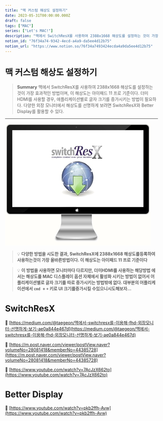 ```yaml
---
title: "맥 커스텀 해상도 설정하기"
date: 2023-05-31T00:00:00.000Z
draft: false
tags: ["MAC"]
series: ["Let's MAC!"]
description: "맥에서 SwitchResX를 사용하여 2388x1668 해상도를 설정하는 것이 가장 효과적인 방법이며, 이 해상도는 아이패드 11 프로 기준이다. 더미 HDMI를 사용할 경우, 애플리케이션별로 글자 크기를 증가시키는 방법이 필요하다. 다양한 외장 모니터에서 해상도를 선명하게 보려면 SwitchResX와 Better Display를 활용할 수 있다."
notion_id: "76f34a74-9342-4ecd-a4a9-da5ee4d12b75"
notion_url: "https://www.notion.so/76f34a7493424ecda4a9da5ee4d12b75"
---
```


# 맥 커스텀 해상도 설정하기

> **Summary**
> 맥에서 SwitchResX를 사용하여 2388x1668 해상도를 설정하는 것이 가장 효과적인 방법이며, 이 해상도는 아이패드 11 프로 기준이다. 더미 HDMI를 사용할 경우, 애플리케이션별로 글자 크기를 증가시키는 방법이 필요하다. 다양한 외장 모니터에서 해상도를 선명하게 보려면 SwitchResX와 Better Display를 활용할 수 있다.

---

![Image](image_05a721e19940.jpg)

> 💡 **다양한 방법을 시도한 결과, SwitchResX에 2388x1668 해상도를등록하여 사용하는것이 가장 올바른방법이다. 이 해상도는 아이패드 11 프로 기준이다**

> 💡 **이 방법을 사용하면 모니터마다 다르지만, 더미HDMI를 사용하는 해당방법 에서는 해상도를 MAC 디스플레이 옵션 자체에서 활성화 시키는 방법이 없어서 어플리케이션별로 글자 크기를 따로 증가시키는 방법밖에 없다.  대부분의 어플리케이션에서 `cmd `+ `+` 키로 UI 크기를증가시킬 수있으니시도해보자…**

#  SwitchResX

🔗 [https://medium.com/@taegeon/맥에서-switchresx를-이용해-fhd-외장모니터-선명하게-보기-ae0a844e467d](https://medium.com/@taegeon/맥에서-switchresx를-이용해-fhd-외장모니터-선명하게-보기-ae0a844e467d)

🔗 [https://m.post.naver.com/viewer/postView.naver?volumeNo=28081418&memberNo=44385728](https://m.post.naver.com/viewer/postView.naver?volumeNo=28081418&memberNo=44385728)

🔗 [https://www.youtube.com/watch?v=7AcJzX662to](https://www.youtube.com/watch?v=7AcJzX662to)

# Better Display

🔗 [https://www.youtube.com/watch?v=pkb2ffh-Avw](https://www.youtube.com/watch?v=pkb2ffh-Avw)

